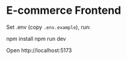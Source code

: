 # E-commerce Frontend

Set .env (copy `.env.example`), run:

npm install
npm run dev

Open http://localhost:5173
